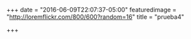 +++
date = "2016-06-09T22:07:37-05:00"
featuredimage = "http://loremflickr.com/800/600?random=16"
title = "prueba4"

+++

